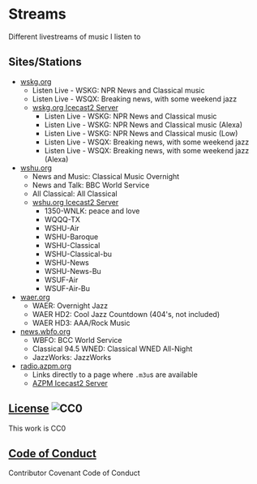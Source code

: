 # Streams

Different livestreams of music I listen to

## Sites/Stations

- [wskg.org](https://wskg.org)
  - Listen Live - WSKG: NPR News and Classical music
  - Listen Live - WSQX: Breaking news, with some weekend jazz
  - [wskg.org Icecast2 Server](http://peace.str3am.com:7070/)
    - Listen Live - WSKG: NPR News and Classical music
    - Listen Live - WSKG: NPR News and Classical music (Alexa)
    - Listen Live - WSKG: NPR News and Classical music (Low)
    - Listen Live - WSQX: Breaking news, with some weekend jazz
    - Listen Live - WSQX: Breaking news, with some weekend jazz (Alexa)
- [wshu.org](http://wshu.org)
  - News and Music: Classical Music Overnight
  - News and Talk: BBC World Service
  - All Classical: All Classical
  - [wshu.org Icecast2 Server](https://wshu-iad.streamguys1.com/)
    - 1350-WNLK: peace and love
    - WQQQ-TX
    - WSHU-Air
    - WSHU-Baroque
    - WSHU-Classical
    - WSHU-Classical-bu
    - WSHU-News
    - WSHU-News-Bu
    - WSUF-Air
    - WSUF-Air-Bu
- [waer.org](http://waer.org)
  - WAER: Overnight Jazz
  - WAER HD2: Cool Jazz Countdown (404's, not included)
  - WAER HD3: AAA/Rock Music
- [news.wbfo.org](http://news.wbfo.org)
  - WBFO: BCC World Service
  - Classical 94.5 WNED: Classical WNED All-Night
  - JazzWorks: JazzWorks
- [radio.azpm.org](https://radio.azpm.org/kuaz.help/)
  - Links directly to a page where `.m3u`s are available
  - [AZPM Icecast2 Server](http://streaming.azpm.org/)


## [License](LICENSE) ![CC0](http://i.creativecommons.org/p/mark/1.0/88x31.png)

This work is CC0

## [Code of Conduct](CODE_OF_CONDUCT.md)

Contributor Covenant Code of Conduct
